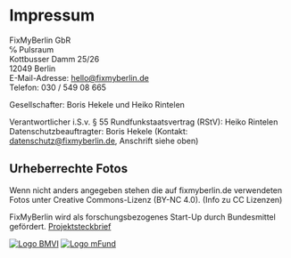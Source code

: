 # Impressum
FixMyBerlin GbR  
℅ Pulsraum  
Kottbusser Damm 25/26  
12049 Berlin  
E-Mail-Adresse: [hello@fixmyberlin.de](mailto:hello@fixmyberlin.de)  
Telefon: 030 / 549 08 665

Gesellschafter: Boris Hekele und Heiko Rintelen

Verantwortlicher i.S.v. § 55 Rundfunkstaatsvertrag (RStV): Heiko Rintelen
Datenschutzbeauftragter: Boris Hekele (Kontakt: [datenschutz@fixmyberlin.de](mailto:datenschutz@fixmyberlin.de), Anschrift siehe oben)


## Urheberrechte Fotos
Wenn nicht anders angegeben stehen die auf fixmyberlin.de verwendeten Fotos unter Creative Commons-Lizenz (BY-NC 4.0). (Info zu CC Lizenzen)

FixMyBerlin wird als forschungsbezogenes Start-Up durch Bundesmittel gefördert. [Projektsteckbrief](http://www.bmvi.de/SharedDocs/DE/Artikel/DG/mfund-projekte/fixmyberlin.html)

[![Logo BMVI](./bmvi-logo.jpg "Logo BMVI")](http://www.bmvi.de/)
[![Logo mFund](./mfund-logo.jpg "Logo mFund")](https://www.bmvi.de/DE/Themen/Digitales/mFund/Ueberblick/ueberblick.html)
